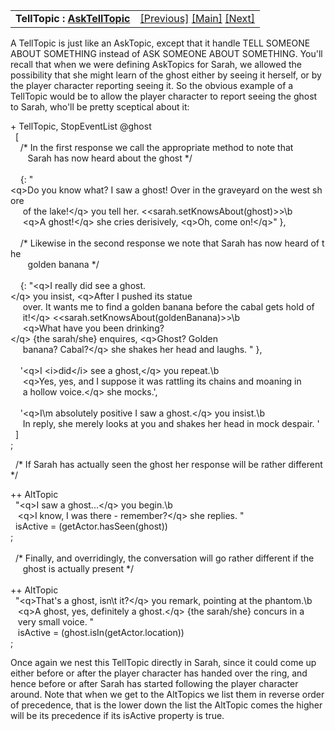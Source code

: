 ---
---
<table width="100%" data-border="0" data-cellspacing="0"
data-cellpadding="3" data-bgcolor="#C0C0C0">
<colgroup>
<col style="width: 50%" />
<col style="width: 50%" />
</colgroup>
<tbody>
<tr>
<td style="text-align: left;"><strong>TellTopic : <a
href="asktelltopic.html">AskTellTopic</a><br />
</strong></td>
<td style="text-align: right;"><a href="asktopic.html">[Previous]</a> <a
href="generalintroduction.html">[Main]</a> <a
href="asktelltopic.html">[Next]</a></td>
</tr>
</tbody>
</table>

  
A TellTopic is just like an AskTopic, except that it handle TELL SOMEONE
ABOUT SOMETHING instead of ASK SOMEONE ABOUT SOMETHING. You'll recall
that when we were defining AskTopics for Sarah, we allowed the
possibility that she might learn of the ghost either by seeing it
herself, or by the player character reporting seeing it. So the obvious
example of a TellTopic would be to allow the player character to report
seeing the ghost to Sarah, who'll be pretty sceptical about it:  
  
+ TellTopic, StopEventList @ghost  
  \[  
    /\* In the first response we call the appropriate method to note that  
       Sarah has now heard about the ghost \*/  
         
    {: "\<q\>Do you know what? I saw a ghost! Over in the graveyard on the west shore  
     of the lake!\</q\> you tell her. \<\<sarah.setKnowsAbout(ghost)\>\>\b  
     \<q\>A ghost!\</q\> she cries derisively, \<q\>Oh, come on!\</q\>" },  
       
    /\* Likewise in the second response we note that Sarah has now heard of the  
       golden banana \*/  
          
    {: "\<q\>I really did see a ghost.\</q\> you insist, \<q\>After I pushed its statue  
     over. It wants me to find a golden banana before the cabal gets hold of  
     it!\</q\> \<\<sarah.setKnowsAbout(goldenBanana)\>\>\b  
     \<q\>What have you been drinking?\</q\> {the sarah/she} enquires, \<q\>Ghost? Golden  
     banana? Cabal?\</q\> she shakes her head and laughs. " },  
       
    '\<q\>I \<i\>did\</i\> see a ghost,\</q\> you repeat.\b  
     \<q\>Yes, yes, and I suppose it was rattling its chains and moaning in  
     a hollow voice.\</q\> she mocks.',  
       
    '\<q\>I\\m absolutely positive I saw a ghost.\</q\> you insist.\b     
     In reply, she merely looks at you and shakes her head in mock despair. '  
  \]  
;  
  
  /\* If Sarah has actually seen the ghost her response will be rather different \*/  
  
++ AltTopic  
  "\<q\>I saw a ghost...\</q\> you begin.\b  
   \<q\>I know, I was there - remember?\</q\> she replies. "  
  isActive = (getActor.hasSeen(ghost))  
;  
     
  /\* Finally, and overridingly, the conversation will go rather different if the  
     ghost is actually present \*/  
       
++ AltTopic  
  "\<q\>That's a ghost, isn\\t it?\</q\> you remark, pointing at the phantom.\b  
   \<q\>A ghost, yes, definitely a ghost.\</q\> {the sarah/she} concurs in a   
   very small voice. "  
   isActive = (ghost.isIn(getActor.location))  
;  
  
Once again we nest this TellTopic directly in Sarah, since it could come
up either before or after the player character has handed over the ring,
and hence before or after Sarah has started following the player
character around. Note that when we get to the AltTopics we list them in
reverse order of precedence, that is the lower down the list the
AltTopic comes the higher will be its precedence if its isActive
property is true.  
  
  
